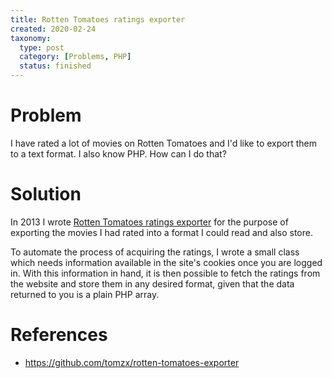 ```yaml
---
title: Rotten Tomatoes ratings exporter
created: 2020-02-24
taxonomy:
  type: post
  category: [Problems, PHP]
  status: finished
---
```


# Problem
I have rated a lot of movies on Rotten Tomatoes and I'd like to export them to a text format. I also know PHP. How can I do that?

# Solution
In 2013 I wrote [Rotten Tomatoes ratings exporter](https://github.com/tomzx/rotten-tomatoes-exporter) for the purpose of exporting the movies I had rated into a format I could read and also store.

To automate the process of acquiring the ratings, I wrote a small class which needs information available in the site's cookies once you are logged in. With this information in hand, it is then possible to fetch the ratings from the website and store them in any desired format, given that the data returned to you is a plain PHP array.

# References
* https://github.com/tomzx/rotten-tomatoes-exporter
